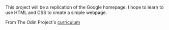 This project will be a replication of the Google homepage. I hope to learn to use HTML and CSS to create a simple webpage.

From The Odin Project's [curriculum](http://www.theodinproject.com/courses/web-development-101/lessons/html-css)
